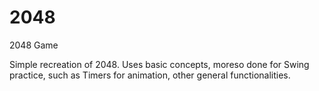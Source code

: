 # 2048
2048 Game

Simple recreation of 2048. Uses basic concepts, moreso done for Swing practice, such as Timers for animation, other general functionalities. 
